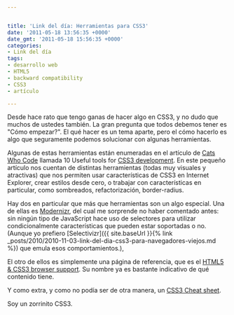 ```yaml
---


title: 'Link del día: Herramientas para CSS3'
date: '2011-05-18 13:56:35 +0000'
date_gmt: '2011-05-18 15:56:35 +0000'
categories:
- Link del día
tags:
- desarrollo web
- HTML5
- backward compatibility
- CSS3
- artículo

---
```



Desde hace rato que tengo ganas de hacer algo en CSS3, y no dudo que muchos de ustedes también. La gran pregunta que todos debemos tener es "Cómo empezar?". El qué hacer es un tema aparte, pero el cómo hacerlo es algo que seguramente podemos solucionar con algunas herramientas.

Algunas de estas herramientas están enumeradas en el artículo de [Cats Who Code](http://www.catswhocode.com/) llamada 10 Useful tools for [CSS3 development](http://www.catswhocode.com/blog/10-useful-tools-to-simplify-css3-development). En este pequeño artículo nos cuentan de distintas herramientas (todas muy visuales y atractivas) que nos permiten usar características de CSS3 en Internet Explorer, crear estilos desde cero, o trabajar con características en particular, como sombreados, refactorización, border-radius.

Hay dos en particular que más que herramientas son un algo especial. Una de ellas es [Modernizr](http://www.modernizr.com/), del cual me sorprende no haber comentado antes: sin ningún tipo de JavaScript hace uso de selectores para utilizar condicionalmente características que pueden estar soportadas o no. (Aunque yo prefiero [Selectivizr]({{ site.baseUrl }}{% link _posts/2010/2010-11-03-link-del-dia-css3-para-navegadores-viejos.md %}) que emula esos comportamientos.),

El otro de ellos es simplemente una página de referencia, que es el [HTML5 &amp; CSS3 browser support](http://www.findmebyip.com/litmus/#target-selector). Su  nombre ya es bastante indicativo de qué contenido tiene.

Y como extra, y como no podía ser de otra manera, un [CSS3 Cheat sheet](http://www.smashingmagazine.com/2009/07/13/css-3-cheat-sheet-pdf/).

Soy un zorrinito CSS3.
